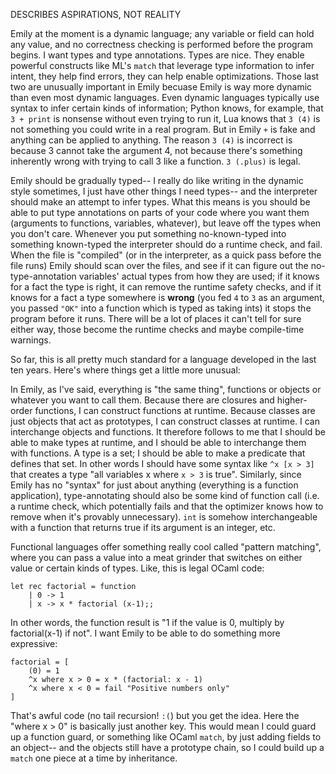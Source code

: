 DESCRIBES ASPIRATIONS, NOT REALITY

Emily at the moment is a dynamic language; any variable or field can hold any value, and no correctness checking is performed before the program begins. I want types and type annotations. Types are nice. They enable powerful constructs like ML's `match` that leverage type information to infer intent, they help find errors, they can help enable optimizations. Those last two are unusually important in Emily becuase Emily is way more dynamic than even most dynamic languages. Even dynamic languages typically use syntax to infer certain kinds of information; Python knows, for example, that `3 + print` is nonsense without even trying to run it, Lua knows that `3 (4)` is not something you could write in a real program. But in Emily `+` is fake and anything can be applied to anything. The reason `3 (4)` is incorrect is because 3 cannot take the argument 4, not because there's something inherently wrong with trying to call 3 like a function. `3 (.plus)` is legal.

Emily should be gradually typed-- I really do like writing in the dynamic style sometimes, I just have other things I need types-- and the interpreter should make an attempt to infer types. What this means is you should be able to put type annotations on parts of your code where you want them (arguments to functions, variables, whatever), but leave off the types when you don't care. Whenever you put something no-known-typed into something known-typed the interpreter should do a runtime check, and fail. When the file is "compiled" (or in the interpreter, as a quick pass before the file runs) Emily should scan over the files, and see if it can figure out the no-type-annotation variables' actual types from how they are used; if it knows for a fact the type is right, it can remove the runtime safety checks, and if it knows for a fact a type somewhere is **wrong** (you fed `4` to `3` as an argument, you passed `"OK"` into a function which is typed as taking ints) it stops the program before it runs. There will be a lot of places it can't tell for sure either way, those become the runtime checks and maybe compile-time warnings.

So far, this is all pretty much standard for a language developed in the last ten years. Here's where things get a little more unusual:

In Emily, as I've said, everything is "the same thing", functions or objects or whatever you want to call them. Because there are closures and higher-order functions, I can construct functions at runtime. Because classes are just objects that act as prototypes, I can construct classes at runtime. I can interchange objects and functions. It therefore follows to me that I should be able to make types at runtime, and I should be able to interchange them with functions. A type is a set; I should be able to make a predicate that defines that set. In other words I should have some syntax like `^x [x > 3]` that creates a type "all variables x where `x > 3` is true". Similarly, since Emily has no "syntax" for just about anything (everything is a function application), type-annotating should also be some kind of function call (i.e. a runtime check, which potentially fails and that the optimizer knows how to remove when it's provably unnecessary). `int` is somehow interchangeable with a function that returns true if its argument is an integer, etc.

Functional languages offer something really cool called "pattern matching", where you can pass a value into a meat grinder that switches on either value or certain kinds of types. Like, this is legal OCaml code:

    let rec factorial = function
        | 0 -> 1
        | x -> x * factorial (x-1);;

In other words, the function result is "1 if the value is 0, multiply by factorial(x-1) if not". I want Emily to be able to do something more expressive:

    factorial = [
        (0) = 1
        ^x where x > 0 = x * (factorial: x - 1)
        ^x where x < 0 = fail "Positive numbers only"
    ]

That's awful code (no tail recursion! `:(`) but you get the idea. Here the "where x > 0" is basically just another key. This would mean I could guard up a function guard, or something like OCaml `match`, by just adding fields to an object-- and the objects still have a prototype chain, so I could build up a `match` one piece at a time by inheritance.
